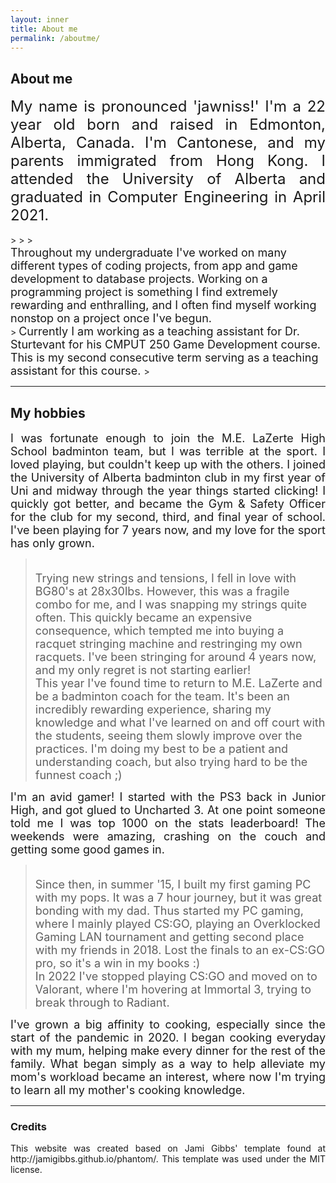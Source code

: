 ```yaml
---
layout: inner
title: About me
permalink: /aboutme/
---
```

<!-- Not sure why the text font is different -->

  <div>
  <!-- h2 I think is header 2 -->
    <h2> About me </h2>
    <!-- Most likely p for paragraph -->
    <p align=justify> <font size="5"> My name is pronounced 'jawniss!' I'm a 22 year old born and raised in Edmonton, Alberta, Canada. I'm Cantonese, and my parents immigrated from Hong Kong. I attended the University of Alberta and graduated in Computer Engineering in April 2021. </font></p>
  </div>
>
>
> <font size="4" align=justify> <br> Throughout my undergraduate I've worked on many different types of coding projects, from app and game development to database projects. Working on a programming project is something I find extremely rewarding and enthralling, and I often find myself working nonstop on a project once I've begun. </font><br>
> <font size="4" align=justify> Currently I am working as a teaching assistant for Dr. Sturtevant for his CMPUT 250 Game Development course. This is my second consecutive term serving as a teaching assistant for this course. </font>
> <br>


---



## My hobbies

<div align=justify> <font size="4"> I was fortunate enough to join the M.E. LaZerte High School badminton team, but I was terrible at the sport. I loved playing, but couldn't keep up with the others. I joined the University of Alberta badminton club in my first year of Uni and midway through the year things started clicking! I quickly got better, and became the Gym & Safety Officer for the club for my second, third, and final year of school. I've been playing for 7 years now, and my love for the sport has only grown. </font></div>

> <font size="4" align=justify> <br> Trying new strings and tensions, I fell in love with BG80's at 28x30lbs. However, this was a fragile combo for me, and I was snapping my strings quite often. This quickly became an expensive consequence, which tempted me into buying a racquet stringing machine and restringing my own racquets. I've been stringing for around 4 years now, and my only regret is not starting earlier! </font><br>
> <font size="4" align=justify> This year I've found  time to return to M.E. LaZerte and be a badminton coach for the team. It's been an incredibly rewarding experience, sharing my knowledge and what I've learned on and off court with the students, seeing them slowly improve over the practices. I'm doing my best to be a patient and understanding coach, but also trying hard to be the funnest coach ;) </font>
> <br>


<div align=justify> <font size="4">I'm an avid gamer! I started with the PS3 back in Junior High, and got glued to Uncharted 3. At one point someone told me I was top 1000 on the stats leaderboard! The weekends were amazing, crashing on the couch and getting some good games in. </font></div>

> <font size="4" align=justify> <br> Since then, in summer '15, I built my first gaming PC with my pops. It was a 7 hour journey, but it was great bonding with my dad. Thus started my PC gaming, where I mainly played CS:GO, playing an Overklocked Gaming LAN tournament and getting second place with my friends in 2018. Lost the finals to an ex-CS:GO pro, so it's a win in my books :) </font><br>
> <font size="4" align=justify> In 2022 I've stopped playing CS:GO and moved on to Valorant, where I'm hovering at Immortal 3, trying to break through to Radiant.</font>
> <br>

<div align=justify> <font size="4">I've grown a big affinity to cooking, especially since the start of the pandemic in 2020. I began cooking everyday with my mum, helping make every dinner for the rest of the family. What began simply as a way to help alleviate my mom's workload became an interest, where now I'm trying to learn all my mother's cooking knowledge. </font></div>

---

### Credits

<div align=justify> This website was created based on Jami Gibbs' template found at http://jamigibbs.github.io/phantom/. This template was used under the MIT license. </div>